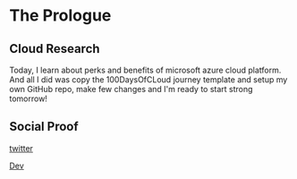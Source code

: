 # The Prologue

## Cloud Research
Today, I learn about perks and benefits of microsoft azure cloud platform. And
all I did was copy the 100DaysOfCLoud journey template and setup my own GitHub repo, make few changes and I'm ready to start strong tomorrow!

## Social Proof
[twitter](https://twitter.com/HritikR36858585/status/1747240463789379827)


[Dev](https://dev.to/hritikraj8804/100-days-of-cloud-4b21)
